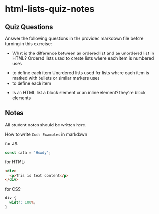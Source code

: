# html-lists-quiz-notes

## Quiz Questions

Answer the following questions in the provided markdown file before turning in this exercise:

- What is the difference between an ordered list and an unordered list in HTML?
  Ordered lists used to create lists where each item is numbered
  uses <li> to define each item
  Unordered lists used for lists where each item is marked with bullets or similar markers
  uses <li> to define each item

- Is an HTML list a block element or an inline element?
  they're block elements

## Notes

All student notes should be written here.

How to write `Code Examples` in markdown

for JS:

```javascript
const data = 'Howdy';
```

for HTML:

```html
<div>
  <p>This is text content</p>
</div>
```

for CSS:

```css
div {
  width: 100%;
}
```
